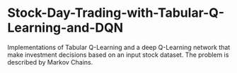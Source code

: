 # Stock-Day-Trading-with-Tabular-Q-Learning-and-DQN

Implementations of Tabular Q-Learning and a deep Q-Learning network that make investment decisions based on an input stock dataset. The problem is described by Markov Chains.
